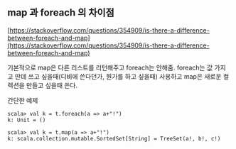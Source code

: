 ## map 과 foreach 의 차이점

[https://stackoverflow.com/questions/354909/is-there-a-difference-between-foreach-and-map](https://stackoverflow.com/questions/354909/is-there-a-difference-between-foreach-and-map)


기본적으로 map은 다른 리스트를 리턴해주고 foreach는 안해줌. foreach는 값 가지고 딴데 쓰고 싶을때(디비에 쓴다던가, 뭔가를 하고 싶을때) 사용하고 map은 새로운 컬렉션을 만들고 싶을때 쓴다.


간단한 예제
```
scala> val k = t.foreach(a => a+"!")
k: Unit = ()

scala> val k = t.map(a => a+"!")
k: scala.collection.mutable.SortedSet[String] = TreeSet(a!, b!, c!)
```

